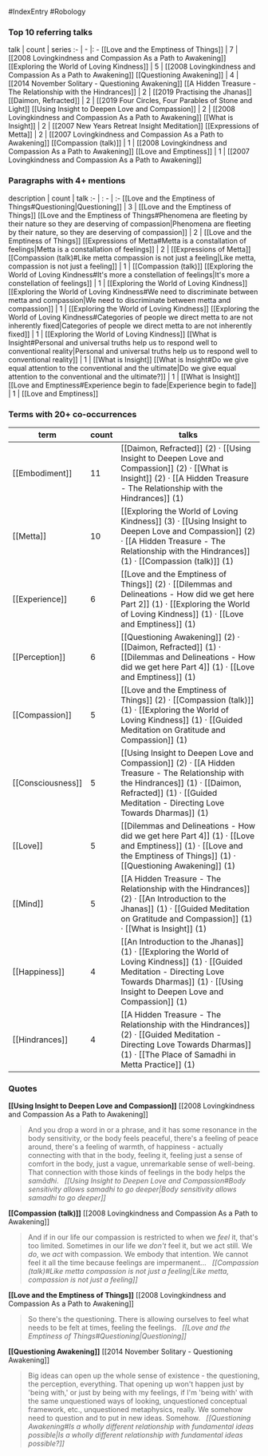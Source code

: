#IndexEntry #Robology

### Top 10 referring talks
talk | count | series
:- | - |: -
[[Love and the Emptiness of Things]] | 7 | [[2008 Lovingkindness and Compassion As a Path to Awakening]]
[[Exploring the World of Loving Kindness]] | 5 | [[2008 Lovingkindness and Compassion As a Path to Awakening]]
[[Questioning Awakening]] | 4 | [[2014 November Solitary - Questioning Awakening]]
[[A Hidden Treasure - The Relationship with the Hindrances]] | 2 | [[2019 Practising the Jhanas]]
[[Daimon, Refracted]] | 2 | [[2019 Four Circles, Four Parables of Stone and Light]]
[[Using Insight to Deepen Love and Compassion]] | 2 | [[2008 Lovingkindness and Compassion As a Path to Awakening]]
[[What is Insight]] | 2 | [[2007 New Years Retreat Insight Meditation]]
[[Expressions of Metta]] | 2 | [[2007 Lovingkindness and Compassion As a Path to Awakening]]
[[Compassion (talk)]] | 1 | [[2008 Lovingkindness and Compassion As a Path to Awakening]]
[[Love and Emptiness]] | 1 | [[2007 Lovingkindness and Compassion As a Path to Awakening]]

### Paragraphs with 4+ mentions
description | count | talk
:- | : - | :-
[[Love and the Emptiness of Things#Questioning\|Questioning]] | 3 | [[Love and the Emptiness of Things]]
[[Love and the Emptiness of Things#Phenomena are fleeting by their nature so they are deserving of compassion\|Phenomena are fleeting by their nature, so they are deserving of compassion]] | 2 | [[Love and the Emptiness of Things]]
[[Expressions of Metta#Metta is a constallation of feelings\|Metta is a constallation of feelings]] | 2 | [[Expressions of Metta]]
[[Compassion (talk)#Like metta compassion is not just a feeling\|Like metta, compassion is not just a feeling]] | 1 | [[Compassion (talk)]]
[[Exploring the World of Loving Kindness#It's more a constellation of feelings\|It's more a constellation of feelings]] | 1 | [[Exploring the World of Loving Kindness]]
[[Exploring the World of Loving Kindness#We need to discriminate between metta and compassion\|We need to discriminate between metta and compassion]] | 1 | [[Exploring the World of Loving Kindness]]
[[Exploring the World of Loving Kindness#Categories of people we direct metta to are not inherently fixed\|Categories of people we direct metta to are not inherently fixed]] | 1 | [[Exploring the World of Loving Kindness]]
[[What is Insight#Personal and universal truths help us to respond well to conventional reality\|Personal and universal truths help us to respond well to conventional reality]] | 1 | [[What is Insight]]
[[What is Insight#Do we give equal attention to the conventional and the ultimate\|Do we give equal attention to the conventional and the ultimate?]] | 1 | [[What is Insight]]
[[Love and Emptiness#Experience begin to fade\|Experience begin to fade]] | 1 | [[Love and Emptiness]]

### Terms with 20+ co-occurrences
term | count | talks
-|-|-
[[Embodiment]] | 11 | <span class="counts">[[Daimon, Refracted]] (2) · [[Using Insight to Deepen Love and Compassion]] (2) · [[What is Insight]] (2) · [[A Hidden Treasure - The Relationship with the Hindrances]] (1)</span> 
[[Metta]] | 10 | <span class="counts">[[Exploring the World of Loving Kindness]] (3) · [[Using Insight to Deepen Love and Compassion]] (2) · [[A Hidden Treasure - The Relationship with the Hindrances]] (1) · [[Compassion (talk)]] (1)</span> 
[[Experience]] | 6 | <span class="counts">[[Love and the Emptiness of Things]] (2) · [[Dilemmas and Delineations - How did we get here Part 2]] (1) · [[Exploring the World of Loving Kindness]] (1) · [[Love and Emptiness]] (1)</span> 
[[Perception]] | 6 | <span class="counts">[[Questioning Awakening]] (2) · [[Daimon, Refracted]] (1) · [[Dilemmas and Delineations - How did we get here Part 4]] (1) · [[Love and Emptiness]] (1)</span> 
[[Compassion]] | 5 | <span class="counts">[[Love and the Emptiness of Things]] (2) · [[Compassion (talk)]] (1) · [[Exploring the World of Loving Kindness]] (1) · [[Guided Meditation on Gratitude and Compassion]] (1)</span> 
[[Consciousness]] | 5 | <span class="counts">[[Using Insight to Deepen Love and Compassion]] (2) · [[A Hidden Treasure - The Relationship with the Hindrances]] (1) · [[Daimon, Refracted]] (1) · [[Guided Meditation - Directing Love Towards Dharmas]] (1)</span> 
[[Love]] | 5 | <span class="counts">[[Dilemmas and Delineations - How did we get here Part 4]] (1) · [[Love and Emptiness]] (1) · [[Love and the Emptiness of Things]] (1) · [[Questioning Awakening]] (1)</span> 
[[Mind]] | 5 | <span class="counts">[[A Hidden Treasure - The Relationship with the Hindrances]] (2) · [[An Introduction to the Jhanas]] (1) · [[Guided Meditation on Gratitude and Compassion]] (1) · [[What is Insight]] (1)</span> 
[[Happiness]] | 4 | <span class="counts">[[An Introduction to the Jhanas]] (1) · [[Exploring the World of Loving Kindness]] (1) · [[Guided Meditation - Directing Love Towards Dharmas]] (1) · [[Using Insight to Deepen Love and Compassion]] (1)</span> 
[[Hindrances]] | 4 | <span class="counts">[[A Hidden Treasure - The Relationship with the Hindrances]] (2) · [[Guided Meditation - Directing Love Towards Dharmas]] (1) · [[The Place of Samadhi in Metta Practice]] (1)</span> 

### Quotes
**[[Using Insight to Deepen Love and Compassion]]**
<span class="counts">[[2008 Lovingkindness and Compassion As a Path to Awakening]]</span>
> And you drop a word in or a phrase, and it has some resonance in the body sensitivity, or the body feels peaceful, there's a feeling of peace around, there's a feeling of warmth, of happiness - actually connecting with that in the body, feeling it, feeling just a sense of comfort in the body, just a vague, unremarkable sense of well-being. That connection with those kinds of feelings in the body helps the _samādhi_. &nbsp;&nbsp;<span class="counts">_[[Using Insight to Deepen Love and Compassion#Body sensitivity allows samadhi to go deeper|Body sensitivity allows samadhi to go deeper]]_</span>

**[[Compassion (talk)]]**
<span class="counts">[[2008 Lovingkindness and Compassion As a Path to Awakening]]</span>
> And if in our life our compassion is restricted to when we _feel_ it, that's too limited. Sometimes in our life we _don't_ feel it, but we act still. We _do_, we _act_ with compassion. We embody that intention. We cannot feel it all the time because feelings are impermanent... &nbsp;&nbsp;<span class="counts">_[[Compassion (talk)#Like metta compassion is not just a feeling|Like metta, compassion is not just a feeling]]_</span>

**[[Love and the Emptiness of Things]]**
<span class="counts">[[2008 Lovingkindness and Compassion As a Path to Awakening]]</span>
> So there's the questioning. There is allowing ourselves to feel what needs to be felt at times, feeling the feelings. &nbsp;&nbsp;<span class="counts">_[[Love and the Emptiness of Things#Questioning|Questioning]]_</span>

**[[Questioning Awakening]]**
<span class="counts">[[2014 November Solitary - Questioning Awakening]]</span>
> Big ideas can open up the whole sense of existence - the questioning, the perception, everything. That opening up won't happen just by 'being with,' or just by being with my feelings, if I'm 'being with' with the same unquestioned ways of looking, unquestioned conceptual framework, etc., unquestioned metaphysics, really. We somehow need to question and to put in new ideas. Somehow. &nbsp;&nbsp;<span class="counts">_[[Questioning Awakening#Is a wholly different relationship with fundamental ideas possible|Is a wholly different relationship with fundamental ideas possible?]]_</span>


